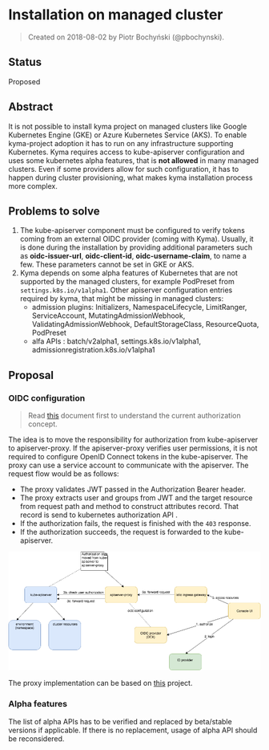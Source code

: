 # Installation on managed cluster

> Created on 2018-08-02 by Piotr Bochyński (@pbochynski).

## Status

Proposed

## Abstract

It is not possible to install kyma project on managed clusters like Google Kubernetes Engine (GKE) or Azure Kubernetes Service (AKS). To enable kyma-project adoption it has to run on any infrastructure supporting Kubernetes. Kyma requires access to kube-apiserver configuration and uses some kubernetes alpha features, that is **not allowed** in many managed clusters. Even if some providers allow for such configuration, it has to happen during cluster provisioning, what makes kyma installation process more complex.


## Problems to solve

1. The kube-apiserver component must be configured to verify tokens coming from an external OIDC provider (coming with Kyma). Usually, it is done during the installation by providing additional parameters such as **oidc-issuer-url**, **oidc-client-id**, **oidc-username-claim**, to name a few. These parameters cannot be set in GKE or AKS.
2. Kyma depends on some alpha features of Kubernetes that are not supported by the managed clusters, for example PodPreset from `settings.k8s.io/v1alpha1`. Other apiserver configuration entries required by kyma, that might be missing in managed clusters:
    - admission plugins: Initializers, NamespaceLifecycle, LimitRanger, ServiceAccount, MutatingAdmissionWebhook, ValidatingAdmissionWebhook, DefaultStorageClass, ResourceQuota, PodPreset
    - alfa APIs : batch/v2alpha1, settings.k8s.io/v1alpha1, admissionregistration.k8s.io/v1alpha1
    
## Proposal

### OIDC configuration

> Read [this](https://github.com/kyma-project/kyma/blob/master/docs/authorization-and-authentication/docs/003-architecture.md) document first to understand the current authorization concept.

The idea is to move the responsibility for authorization from kube-apiserver to apiserver-proxy. If the apiserver-proxy verifies user permissions, it is not required to configure OpenID Connect tokens in the kube-apiserver. The proxy can use a service account to communicate with the apiserver. The request flow would be as follows:
- The proxy validates JWT passed in the Authorization Bearer header.
- The proxy extracts user and groups from JWT and the target resource from request path and method to construct attributes record. That record is send to kubernetes authorization API .
- If the authorization fails, the request is finished with the `403` response.
- If the authorization succeeds, the request is forwarded to the kube-apiserver.

![](authorization-proxy.png)


The proxy implementation can be based on [this](https://github.com/brancz/kube-rbac-proxy) project.

### Alpha features

The list of alpha APIs has to be verified and replaced by beta/stable versions if applicable. If there is no replacement, usage of alpha API should be reconsidered.
